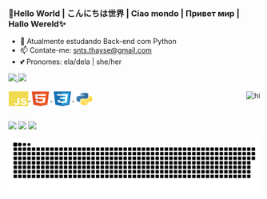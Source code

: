 
### 🍂Hello World | こんにちは世界 | Ciao mondo | Привет мир | Hallo Wereld✨



- 🔭 Atualmente estudando Back-end com Python
- 📫 Contate-me: snts.thayse@gmail.com
- 💕 Pronomes: ela/dela | she/her

<!-- Div de Stats e Linguagens Utilizadas -->
 <div>
  <a href="https://github.com/ThayseSantos">
  <img height="180em" src="https://github-readme-stats.vercel.app/api?username=ThayseSantos&show_icons=true&theme=dracula&include_all_commits=true&count_private=true"/> <img height="180em" src="https://github-readme-stats.vercel.app/api/top-langs/?username=ThayseSantos&layout=compact&langs_count=7&theme=dracula"/>
</div>
  
  <!-- Icones de Tecnologias -->
  <div style="display: inline_block"><br>
  <img align="center" alt="Thay-Js" height="30" width="40" src="https://raw.githubusercontent.com/devicons/devicon/master/icons/javascript/javascript-plain.svg">
  <img align="center" alt="Thay-HTML" height="30" width="40" src="https://raw.githubusercontent.com/devicons/devicon/master/icons/html5/html5-original.svg">
  <img align="center" alt="Thay-CSS" height="30" width="40" src="https://raw.githubusercontent.com/devicons/devicon/master/icons/css3/css3-original.svg">
  <img align="center" alt="Thay-Python" height="30" width="40" src="https://raw.githubusercontent.com/devicons/devicon/master/icons/python/python-original.svg">
  <img align="right" alt="hi" src="https://i.picasion.com/pic91/0bd3047dcdc0f620a3a6dc08f6e97705.gif">
</div>
  
  ##
<!-- Redes Sociais e Info's --> 
<div> 
  <a href="https://instagram.com/ata.ise" target="_blank"><img src="https://img.shields.io/badge/-Instagram-%23E4405F?style=for-the-badge&logo=instagram&logoColor=white" target="_blank"></a>
  <a href = "mailto:snts.thayse@gmail.com"><img src="https://img.shields.io/badge/-Gmail-%23333?style=for-the-badge&logo=gmail&logoColor=white" target="_blank"></a>
  <a href="https://www.linkedin.com/in/thayses-santos" target="_blank"><img src="https://img.shields.io/badge/-LinkedIn-%230077B5?style=for-the-badge&logo=linkedin&logoColor=white" target="_blank"></a> 

<!-- Snake -->
   ![Snake animation](https://github.com/ThayseSantos/ThayseSantos/blob/output/github-contribution-grid-snake.svg)
